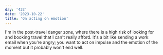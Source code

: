 ```yaml
---
day: '432'
date: '2023-10-22'
title: 'On acting on emotion'
---
```


I'm in the post-travel danger zone, where there is a high risk of looking for and booking travel that I can't really afford. It's a bit like sending a work email when you're angry; you want to act on impulse and the emotion of the moment but it probably won't end well.

